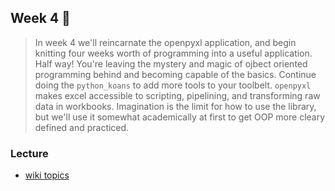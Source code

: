 ## Week 4 :dolphin:

> In week 4 we'll reincarnate the openpyxl application, and begin knitting four weeks worth of programming into a useful application. Half way! You're leaving the mystery and magic of ojbect oriented programming behind and becoming capable of the basics. Continue doing the `python_koans` to add more tools to your toolbelt. 
> `openpyxl` makes excel accessible to scripting, pipelining, and transforming raw data in workbooks. Imagination is the limit for how to use the library, but we'll use it somewhat academically at first to get OOP more cleary defined and practiced.

### Lecture
* [wiki topics](https://github.com/mschober/eca201/wiki/week04)
